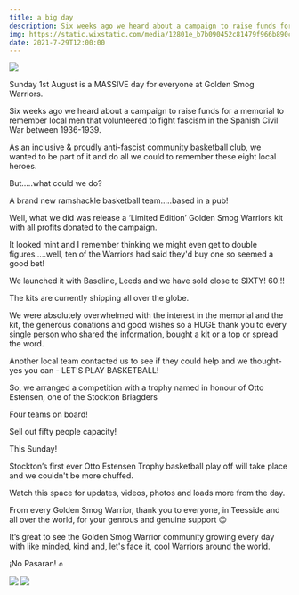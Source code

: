```yaml
---
title: a big day
description: Six weeks ago we heard about a campaign to raise funds for a memorial to remember local men that volunteered to fight fascism in the Spanish Civil War between 1936-1939.
img: https://static.wixstatic.com/media/12801e_b7b090452c81479f966b890ce4282607~mv2.jpg/v1/fill/w_960,h_960,al_c,q_90/12801e_b7b090452c81479f966b890ce4282607~mv2.webp
date: 2021-7-29T12:00:00
---
```


<img class="w-4/5 md:w-3/5 lg:w-2/5 xl:w-3/5 my-5 mx-auto rounded-2xl" src="https://static.wixstatic.com/media/12801e_95dbaba59d7e4ae58ceb66aef1823f85~mv2.jpg/v1/fill/w_1242,h_1369,al_c,q_90/12801e_95dbaba59d7e4ae58ceb66aef1823f85~mv2.webp"/>

Sunday 1st August is a MASSIVE day for everyone at Golden Smog Warriors.


Six weeks ago we heard about a campaign to raise funds for a memorial to remember local men that volunteered to fight fascism in the Spanish Civil War between 1936-1939.

As an inclusive & proudly anti-fascist community basketball club, we wanted to be part of it and do all we could to remember these eight local heroes.

But.....what could we do?

A brand new ramshackle basketball team.....based in a pub!

Well, what we did was release a ‘Limited Edition’ Golden Smog Warriors kit with all profits donated to the campaign.

It looked mint and I remember thinking we might even get to double figures.....well, ten of the Warriors had said they'd buy one so seemed a good bet!

We launched it with Baseline, Leeds and we have sold close to SIXTY! 60!!!

The kits are currently shipping all over the globe.

We were absolutely overwhelmed with the interest in the memorial and the kit, the generous donations and good wishes so a HUGE thank you to every single person who shared the information, bought a kit or a top or spread the word.

Another local team contacted us to see if they could help and we thought- yes you can - LET'S PLAY BASKETBALL!

So, we arranged a competition with a trophy named in honour of Otto Estensen, one of the Stockton Briagders

Four teams on board!

Sell out fifty people capacity!

This Sunday!

Stockton’s first ever Otto Estensen Trophy basketball play off will take place and we couldn't be more chuffed.

Watch this space for updates, videos, photos and loads more from the day.

From every Golden Smog Warrior, thank you to everyone, in Teesside and all over the world, for your genrous and genuine support 😊

It’s great to see the Golden Smog Warrior community growing every day with like minded, kind and, let's face it, cool Warriors around the world.

¡No Pasaran! ✊

<img class="w-4/5 md:w-3/5 lg:w-2/5 xl:w-3/5 my-5 mx-auto rounded-2xl" src="https://static.wixstatic.com/media/12801e_4703a2759eac42b39e88e22878289124~mv2.jpg/v1/fill/w_1242,h_755,al_c,q_90/12801e_4703a2759eac42b39e88e22878289124~mv2.webp"/>

<img class="w-4/5 md:w-3/5 lg:w-2/5 xl:w-3/5 my-5 mx-auto rounded-2xl" src="https://static.wixstatic.com/media/12801e_b7b090452c81479f966b890ce4282607~mv2.jpg/v1/fill/w_960,h_960,al_c,q_90/12801e_b7b090452c81479f966b890ce4282607~mv2.webp"/>
